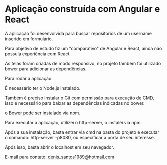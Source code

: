 # Aplicação construída com Angular e React

A aplicação foi desenvolvida para buscar repositórios de um username inserido em formulário.

Para objetivo de estudo fiz um "comparativo" de Angular e React, ainda não possuía experiência com React.

As telas foram criadas de modo responsivo, no projeto também foi utilizado bower para adicionar as dependências.

Para rodar a aplicação:

É necessário ter o Node.js instalado. 

Também é preciso instalar o Git com permissão para execução de CMD, isso é necessário para baixar as dependências indicadas no bower.

o Bower pode ser instalado via npm.

Para executar a aplicação, utilizei o http-server, o instalei via npm.

Após a sua instalação, basta entrar via cmd na pasta do projeto e executar o comando: http-server -p8080, ou especificar a porta de seu
interesse.

Após isso, basta abrir o localhost em seu navegador.

E-mail para contato: denis_santos1989@hotmail.com
